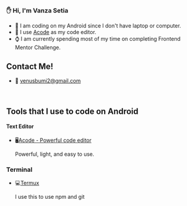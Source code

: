### ✋ Hi, I'm Vanza Setia

- 📱 I am coding on my Android since I don't have laptop or computer.
- 📝 I use [Acode][acode] as my code editor.
- ⌚ I am currently spending most of my time on completing Frontend Mentor Challenge.

## Contact Me!
* 📧 venusbumi2@gmail.com

<br>

## Tools that I use to code on Android
#### Text Editor
* 🖥️[Acode - Powerful code editor][acode]

  Powerful, light, and easy to use.
  
### Terminal
* 💻[Termux][termux]

  I use this to use npm and git

[acode]: https://play.google.com/store/apps/details?id=com.foxdebug.acodefree
[termux]: https://play.google.com/store/apps/details?id=com.termux
